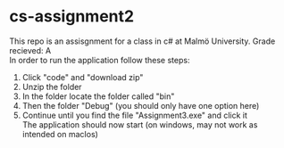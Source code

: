 # cs-assignment2
This repo is an assisgnment for a class in c# at Malmö University. 
Grade recieved: A<br>
In order to run the application follow these steps:<br>
1. Click "code" and "download zip"
2. Unzip the folder
3. In the folder locate the folder called "bin"
4. Then the folder "Debug" (you should only have one option here)
5. Continue until you find the file "Assignment3.exe" and click it<br>
The application should now start (on windows, may not work as intended on macIos)

